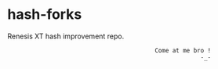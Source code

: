 # hash-forks

Renesis XT hash improvement repo.

                                              Come at me bro !
                                                           -_-
                                                                 

